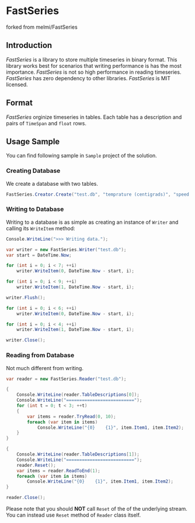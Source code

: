 # FastSeries
forked from melmi/FastSeries
## Introduction

*FastSeries* is a library to store multiple timeseries in binary format. 
This library works best for scenarios that writing performance is has the most importance.
*FastSeries* is not so high performance in reading timeseries. *FastSeries* has zero dependency
to other libraries. *FastSeries* is MIT licensed.

## Format

*FastSeries* orginize timeseries in tables. Each table has a description and pairs of `TimeSpan` and
`float` rows.

## Usage Sample

You can find following sample in `Sample` project of the solution.

### Creating Database

We create a database with two tables.

```C#
FastSeries.Creator.Create("test.db", "temprature (centigrads)", "speed (m/s)");
```

### Writing to Database

Writing to a database is as simple as creating an instance of `Writer` and calling its `WriteItem` method:

```C#
Console.WriteLine(">>> Writing data.");

var writer = new FastSeries.Writer("test.db");
var start = DateTime.Now;

for (int i = 0; i < 7; ++i)
    writer.WriteItem(0, DateTime.Now - start, i);

for (int i = 0; i < 9; ++i)
    writer.WriteItem(1, DateTime.Now - start, i);

writer.Flush();

for (int i = 0; i < 6; ++i)
    writer.WriteItem(0, DateTime.Now - start, i);

for (int i = 0; i < 4; ++i)
    writer.WriteItem(1, DateTime.Now - start, i);

writer.Close();
```

### Reading from Database

Not much different from writing.

```C#
var reader = new FastSeries.Reader("test.db");

{
    Console.WriteLine(reader.TableDescriptions[0]);
    Console.WriteLine("==========================");
    for (int t = 0; t < 3; ++t)
    {
        var items = reader.TryRead(0, 10);
        foreach (var item in items)
            Console.WriteLine("{0}    {1}", item.Item1, item.Item2);
    }
}

{
    Console.WriteLine(reader.TableDescriptions[1]);
    Console.WriteLine("==========================");
    reader.Reset();
    var items = reader.ReadToEnd(1);
    foreach (var item in items)
        Console.WriteLine("{0}    {1}", item.Item1, item.Item2);
}

reader.Close();
```

Please note that you should **NOT** call `Reset` of the of the underlying stream. You can instead use
`Reset` method of `Reader` class itself.
